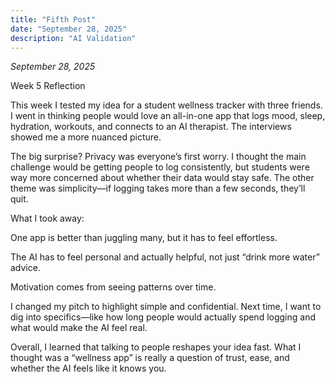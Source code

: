 ```yaml
---
title: "Fifth Post"
date: "September 28, 2025"
description: "AI Validation"
---
```


*September 28, 2025*

Week 5 Reflection

This week I tested my idea for a student wellness tracker with three friends. I went in thinking people would love an all-in-one app that logs mood, sleep, hydration, workouts, and connects to an AI therapist. The interviews showed me a more nuanced picture.

The big surprise? Privacy was everyone’s first worry. I thought the main challenge would be getting people to log consistently, but students were way more concerned about whether their data would stay safe. The other theme was simplicity—if logging takes more than a few seconds, they’ll quit.

What I took away:

One app is better than juggling many, but it has to feel effortless.

The AI has to feel personal and actually helpful, not just “drink more water” advice.

Motivation comes from seeing patterns over time.

I changed my pitch to highlight simple and confidential. Next time, I want to dig into specifics—like how long people would actually spend logging and what would make the AI feel real.

Overall, I learned that talking to people reshapes your idea fast. What I thought was a “wellness app” is really a question of trust, ease, and whether the AI feels like it knows you.